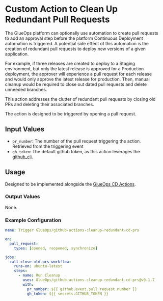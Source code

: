 # Custom Action to Clean Up Redundant Pull Requests

The GlueOps platform can optionally use automation to create pull requests to add an approval step before the platform Continuous Deployment automation is triggered.  A potential side effect of this automation is the creation of redundant pull requests to deploy new versions of a given application.

For example, if three releases are created to deploy to a Staging environment, but only the latest release is approved for a Production deployment, the approver will experience a pull request for each release and would only approve the latest release for production.  Then, manual cleanup would be required to close out dated pull requests and delete unneeded branches.

This action addresses the clutter of redundant pull requests by closing old PRs and deleting their associated branches.

The action is designed to be triggered by opening a pull request.

## Input Values

* `pr_number`: The number of the pull request triggering the action.  Retrieved from the triggering event
* `gh_token`: The default github token, as this action leverages the [github_cli](https://github.com/cli/cli).

## Usage

Designed to be implemented alongside the [GlueOps CD Actions](https://github.com/GlueOps/github-workflows/blob/main/.github/workflows/argocd-tags-ci.yml).

### Output Values

None.

### Example Configuration

```yaml
name: Trigger GlueOps/github-actions-cleanup-redundant-cd-prs

on:
  pull_request:
    types: [opened, reopened, synchronize]

jobs:
  call-close-old-prs-workflow:
    runs-on: ubuntu-latest
    steps:
      - name: Run Cleanup
        uses: GlueOps/github-actions-cleanup-redundant-cd-prs@v0.1.7
        with:
          pr_number: ${{ github.event.pull_request.number }}
          gh_token: ${{ secrets.GITHUB_TOKEN }}
```
